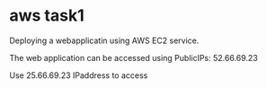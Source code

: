 # aws task1

Deploying a webapplicatin using AWS EC2 service.

The web application can be accessed using PublicIPs: 52.66.69.23 

Use 25.66.69.23 IPaddress to access

